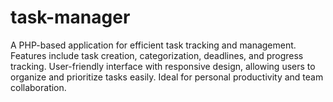 # task-manager
A PHP-based application for efficient task tracking and management. Features include task creation, categorization, deadlines, and progress tracking. User-friendly interface with responsive design, allowing users to organize and prioritize tasks easily. Ideal for personal productivity and team collaboration.

